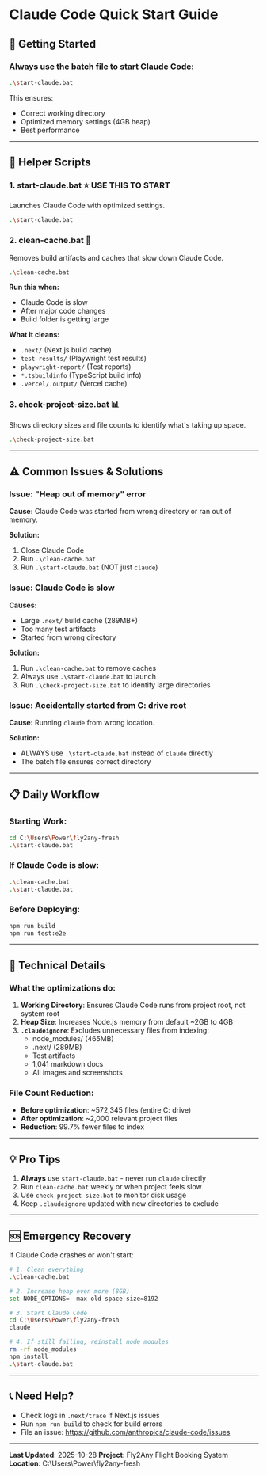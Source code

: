 # Claude Code Quick Start Guide

## 🚀 Getting Started

### **Always use the batch file to start Claude Code:**

```bash
.\start-claude.bat
```

This ensures:
- Correct working directory
- Optimized memory settings (4GB heap)
- Best performance

---

## 📁 Helper Scripts

### **1. start-claude.bat** ⭐ **USE THIS TO START**
Launches Claude Code with optimized settings.

```bash
.\start-claude.bat
```

### **2. clean-cache.bat** 🧹
Removes build artifacts and caches that slow down Claude Code.

```bash
.\clean-cache.bat
```

**Run this when:**
- Claude Code is slow
- After major code changes
- Build folder is getting large

**What it cleans:**
- `.next/` (Next.js build cache)
- `test-results/` (Playwright test results)
- `playwright-report/` (Test reports)
- `*.tsbuildinfo` (TypeScript build info)
- `.vercel/.output/` (Vercel cache)

### **3. check-project-size.bat** 📊
Shows directory sizes and file counts to identify what's taking up space.

```bash
.\check-project-size.bat
```

---

## ⚠️ Common Issues & Solutions

### **Issue: "Heap out of memory" error**

**Cause:** Claude Code was started from wrong directory or ran out of memory.

**Solution:**
1. Close Claude Code
2. Run `.\clean-cache.bat`
3. Run `.\start-claude.bat` (NOT just `claude`)

### **Issue: Claude Code is slow**

**Causes:**
- Large `.next/` build cache (289MB+)
- Too many test artifacts
- Started from wrong directory

**Solution:**
1. Run `.\clean-cache.bat` to remove caches
2. Always use `.\start-claude.bat` to launch
3. Run `.\check-project-size.bat` to identify large directories

### **Issue: Accidentally started from C: drive root**

**Cause:** Running `claude` from wrong location.

**Solution:**
- ALWAYS use `.\start-claude.bat` instead of `claude` directly
- The batch file ensures correct directory

---

## 📋 Daily Workflow

### **Starting Work:**
```bash
cd C:\Users\Power\fly2any-fresh
.\start-claude.bat
```

### **If Claude Code is slow:**
```bash
.\clean-cache.bat
.\start-claude.bat
```

### **Before Deploying:**
```bash
npm run build
npm run test:e2e
```

---

## 🔧 Technical Details

### **What the optimizations do:**

1. **Working Directory**: Ensures Claude Code runs from project root, not system root
2. **Heap Size**: Increases Node.js memory from default ~2GB to 4GB
3. **`.claudeignore`**: Excludes unnecessary files from indexing:
   - node_modules/ (465MB)
   - .next/ (289MB)
   - Test artifacts
   - 1,041 markdown docs
   - All images and screenshots

### **File Count Reduction:**
- **Before optimization**: ~572,345 files (entire C: drive)
- **After optimization**: ~2,000 relevant project files
- **Reduction**: 99.7% fewer files to index

---

## 💡 Pro Tips

1. **Always** use `start-claude.bat` - never run `claude` directly
2. Run `clean-cache.bat` weekly or when project feels slow
3. Use `check-project-size.bat` to monitor disk usage
4. Keep `.claudeignore` updated with new directories to exclude

---

## 🆘 Emergency Recovery

If Claude Code crashes or won't start:

```bash
# 1. Clean everything
.\clean-cache.bat

# 2. Increase heap even more (8GB)
set NODE_OPTIONS=--max-old-space-size=8192

# 3. Start Claude Code
cd C:\Users\Power\fly2any-fresh
claude

# 4. If still failing, reinstall node_modules
rm -rf node_modules
npm install
.\start-claude.bat
```

---

## 📞 Need Help?

- Check logs in `.next/trace` if Next.js issues
- Run `npm run build` to check for build errors
- File an issue: https://github.com/anthropics/claude-code/issues

---

**Last Updated**: 2025-10-28
**Project**: Fly2Any Flight Booking System
**Location**: C:\Users\Power\fly2any-fresh
